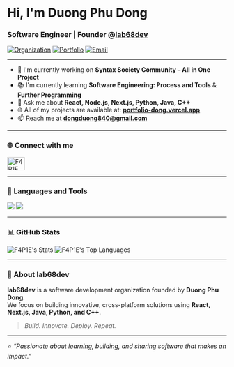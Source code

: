 # Hi, I'm Duong Phu Dong

### Software Engineer | Founder @[lab68dev](https://github.com/lab68dev)

[![Organization](https://img.shields.io/badge/Organization-lab68dev-red)](https://github.com/lab68dev)
[![Portfolio](https://img.shields.io/badge/Portfolio-Visit%20Now-brightgreen)](https://brutalist-portfolio-dong.vercel.app/)
[![Email](https://img.shields.io/badge/Contact-dongduong840%40gmail.com-orange)](mailto:dongduong840@gmail.com)

---

- 🔭 I'm currently working on **Syntax Society Community – All in One Project**
- 📚 I'm currently learning **Software Engineering: Process and Tools** & **Further Programming**
- 💬 Ask me about **React, Node.js, Next.js, Python, Java, C++**
- 🌐 All of my projects are available at: [**portfolio-dong.vercel.app**](https://portfolio-dong.vercel.app/)
- 📫 Reach me at **dongduong840@gmail.com**

---

### 🌐 Connect with me
<p align="left">
  <a href="https://github.com/F4P1E" target="_blank">
    <img align="center" src="https://raw.githubusercontent.com/rahuldkjain/github-profile-readme-generator/master/src/images/icons/Social/github.svg" alt="F4P1E" height="30" width="40" />
  </a>
</p>

---

### 🧰 Languages and Tools
<p align="left">
  <img src="https://skillicons.dev/icons?i=react,nextjs,js,ts,nodejs,python,java,cpp,html,css,docker,git,mongodb,mysql,postgres,linux,spring,express" />
  <img src="https://skillicons.dev/icons?i=firebase,flutter,figma,graphql,tensorflow,pytorch,scikitlearn,anaconda,opencv,jenkins,postman" />
</p>

---

### 📊 GitHub Stats
![F4P1E's Stats](https://github-readme-stats.vercel.app/api?username=F4P1E&theme=default&show_icons=true&hide_border=true&count_private=true)
![F4P1E's Top Languages](https://github-readme-stats.vercel.app/api/top-langs/?username=F4P1E&theme=default&show_icons=true&hide_border=true&layout=compact)

---

### 🧩 About lab68dev
**lab68dev** is a software development organization founded by **Duong Phu Dong**.  
We focus on building innovative, cross-platform solutions using **React, Next.js, Java, Python, and C++**.  
> *Build. Innovate. Deploy. Repeat.*

---

⭐️ *“Passionate about learning, building, and sharing software that makes an impact.”*
